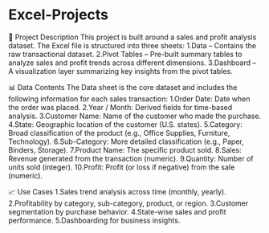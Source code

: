 # Excel-Projects
📌 Project Description
This project is built around a sales and profit analysis dataset. The Excel file is structured into three sheets:
1.Data – Contains the raw transactional dataset.
2.Pivot Tables – Pre-built summary tables to analyze sales and profit trends across different dimensions.
3.Dashboard – A visualization layer summarizing key insights from the pivot tables.

📊 Data Contents
The Data sheet is the core dataset and includes the following information for each sales transaction:
1.Order Date: Date when the order was placed.
2.Year / Month: Derived fields for time-based analysis.
3.Customer Name: Name of the customer who made the purchase.
4.State: Geographic location of the customer (U.S. states).
5.Category: Broad classification of the product (e.g., Office Supplies, Furniture, Technology).
6.Sub-Category: More detailed classification (e.g., Paper, Binders, Storage).
7.Product Name: The specific product sold.
8.Sales: Revenue generated from the transaction (numeric).
9.Quantity: Number of units sold (integer).
10.Profit: Profit (or loss if negative) from the sale (numeric).

📈 Use Cases
1.Sales trend analysis across time (monthly, yearly).
2.Profitability by category, sub-category, product, or region.
3.Customer segmentation by purchase behavior.
4.State-wise sales and profit performance.
5.Dashboarding for business insights. 
